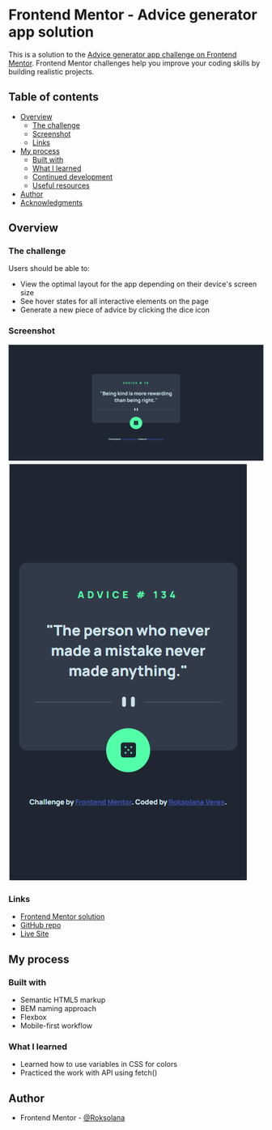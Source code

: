 # Frontend Mentor - Advice generator app solution

This is a solution to the [Advice generator app challenge on Frontend Mentor](https://www.frontendmentor.io/challenges/advice-generator-app-QdUG-13db). Frontend Mentor challenges help you improve your coding skills by building realistic projects.

## Table of contents

- [Overview](#overview)
  - [The challenge](#the-challenge)
  - [Screenshot](#screenshot)
  - [Links](#links)
- [My process](#my-process)
  - [Built with](#built-with)
  - [What I learned](#what-i-learned)
  - [Continued development](#continued-development)
  - [Useful resources](#useful-resources)
- [Author](#author)
- [Acknowledgments](#acknowledgments)

## Overview

### The challenge

Users should be able to:

- View the optimal layout for the app depending on their device's screen size
- See hover states for all interactive elements on the page
- Generate a new piece of advice by clicking the dice icon

### Screenshot

![](./screenshots/desktop_screen.png)
![](./screenshots/mobile_screen.png)

### Links

- [Frontend Mentor solution](https://www.frontendmentor.io/solutions/responsive-intro-section-with-mobilefirst-approach-oEYud8fG_K)
- [GitHub repo](https://github.com/RoksolanaVeres/Advice-generator_app)
- [Live Site](https://roksolanaveres.github.io/Advice-generator_app/)

## My process

### Built with

- Semantic HTML5 markup
- BEM naming approach
- Flexbox
- Mobile-first workflow

### What I learned

- Learned how to use variables in CSS for colors
- Practiced the work with API using fetch()

## Author

- Frontend Mentor - [@Roksolana](https://www.frontendmentor.io/profile/RoksolanaVeres)
